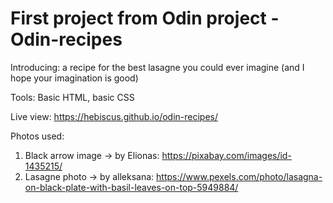 # First project from Odin project - Odin-recipes
Introducing: a recipe for the best lasagne you could ever imagine (and I hope your imagination is good)

Tools: Basic HTML, basic CSS

Live view: https://hebiscus.github.io/odin-recipes/

Photos used:
1. Black arrow image -> by Elionas: https://pixabay.com/images/id-1435215/
2. Lasagne photo -> by alleksana: https://www.pexels.com/photo/lasagna-on-black-plate-with-basil-leaves-on-top-5949884/
